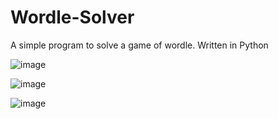 # Wordle-Solver
A simple program to solve a game of wordle. Written in Python


![image](https://user-images.githubusercontent.com/103417697/196386058-01f09373-6ac5-4dae-a8a8-840cd34fc131.png)


![image](https://user-images.githubusercontent.com/103417697/196386531-e87b92fe-1553-4db2-bf70-50bdd17b487f.png)

![image](https://user-images.githubusercontent.com/103417697/196386480-ed19ee6a-d40c-46d3-924a-eab0f69c76ee.png)
